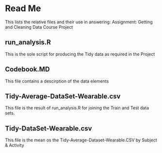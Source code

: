 # Read Me

This lists the relative files and their use in answering:
Assignment: Getting and Cleaning Data Course Project

## run_analysis.R

This is the sole script for producing the Tidy data as required in the Project

## Codebook.MD

This file contains a descirption of the data elements

## Tidy-Average-DataSet-Wearable.csv

This file is the result of run_analysis.R for joining the Train and Test data sets.

## Tidy-DataSet-Wearable.csv

This file is the mean os the Tidy-Average-Dataset-Wearable.CSV by Subject & Activity
